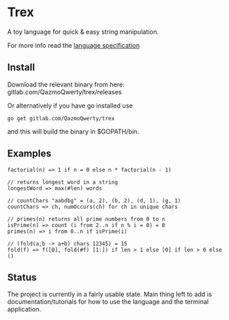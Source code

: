 # Trex

A toy language for quick & easy string manipulation.

For more info read the [language specification](docs/trex-spec.md)

## Install

Download the relevant binary from here: gitlab.com/QazmoQwerty/trex/releases

Or alternatively if you have go installed use

```
go get gitlab.com/QazmoQwerty/trex
```

and this will build the binary in $GOPATH/bin.

## Examples

```
factorial(n) => 1 if n = 0 else n * factorial(n - 1)
```

```
// returns longest word in a string
longestWord => max(#len) words
```

```
// countChars "aabdbg" = (a, 2), (b, 2), (d, 1), (g, 1) 
countChars => ch, numOccurs(ch) for ch in unique chars
```


```
// primes(n) returns all prime numbers from 0 to n
isPrime(n) => count (i from 2..n if n % i = 0) = 0
primes(n) => i from 0..n if isPrime(i)
```


```
// (fold(a,b -> a+b) chars 12345) = 15
fold(f) => f([0], fold(#f) [1:]) if len > 1 else [0] if len > 0 else ()
```


## Status

The project is currently in a fairly usable state. Main thing left to add is documentation/tutorials for how to use the language and the terminal application.
